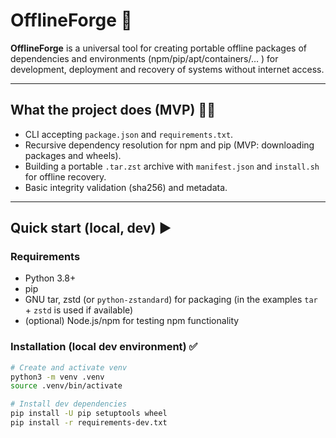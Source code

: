 # OfflineForge 💾
**OfflineForge** is a universal tool for creating portable offline packages of dependencies and environments
(npm/pip/apt/containers/… ) for development, deployment and recovery of systems without internet access.

---

## What the project does (MVP) 🤷‍♂️
- CLI accepting `package.json` and `requirements.txt`.
- Recursive dependency resolution for npm and pip (MVP: downloading packages and wheels).
- Building a portable `.tar.zst` archive with `manifest.json` and `install.sh` for offline recovery.
- Basic integrity validation (sha256) and metadata.

---

## Quick start (local, dev) ▶️

### Requirements
- Python 3.8+
- pip
- GNU tar, zstd (or `python-zstandard`) for packaging (in the examples `tar` + `zstd` is used if available)
- (optional) Node.js/npm for testing npm functionality

### Installation (local dev environment) ✅
```bash
# Create and activate venv
python3 -m venv .venv
source .venv/bin/activate

# Install dev dependencies
pip install -U pip setuptools wheel
pip install -r requirements-dev.txt
